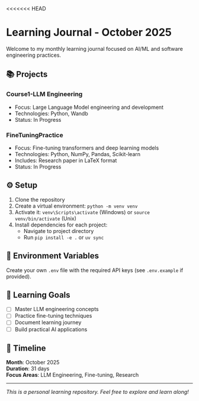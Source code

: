 <<<<<<< HEAD
# Learning Journal - October 2025

Welcome to my monthly learning journal focused on AI/ML and software engineering practices.

## 📚 Projects

### Course1-LLM Engineering
- Focus: Large Language Model engineering and development
- Technologies: Python, Wandb
- Status: In Progress

### FineTuningPractice  
- Focus: Fine-tuning transformers and deep learning models
- Technologies: Python, NumPy, Pandas, Scikit-learn
- Includes: Research paper in LaTeX format
- Status: In Progress

## ⚙️ Setup

1. Clone the repository
2. Create a virtual environment: `python -m venv venv`
3. Activate it: `venv\Scripts\activate` (Windows) or `source venv/bin/activate` (Unix)
4. Install dependencies for each project:
   - Navigate to project directory
   - Run `pip install -e .` or `uv sync`

## 🔐 Environment Variables

Create your own `.env` file with the required API keys (see `.env.example` if provided).

## 📖 Learning Goals

- [ ] Master LLM engineering concepts
- [ ] Practice fine-tuning techniques
- [ ] Document learning journey
- [ ] Build practical AI applications

## 📅 Timeline

**Month**: October 2025  
**Duration**: 31 days  
**Focus Areas**: LLM Engineering, Fine-tuning, Research

---
*This is a personal learning repository. Feel free to explore and learn along!*
